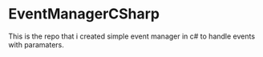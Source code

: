 # EventManagerCSharp
This is the repo that i created simple event manager in c# to handle events with paramaters.
